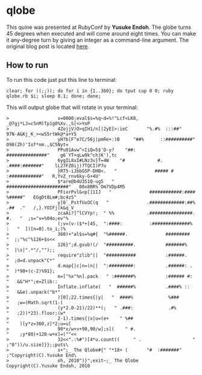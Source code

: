 qlobe
=====

This quine was presented at RubyConf by **Yusuke Endoh**.
The globe turns 45 degrees when executed and will come around eight times.
You can make it any-degree turn by giving an integer as a command-line argument.
The original blog post is located [here](http://mamememo.blogspot.com/2010/09/qlobe.html).

## How to run

To run this code just put this line to terminal:
```
clear; for ((;;)); do for i in {1..360}; do tput cup 0 0; ruby qlobe.rb $i; sleep 0.1; done; done;
```

This will output globe that will rotate in your terminal:
```
>                  v=0000;eval$s=%q~d=%!^Lcf<LK8,                  _@7gj*LJ=c5nM)Tp1g0%Xv.,S[<>YoP
>                  4ZojjV)O>qIH1/n[|2yE[>:ieC       "%.#%  :::##"       97N-A&Kj_K_><wS5rtWk@*a+Y5
>                  yH?b[F^e7C/56j|pmRe+:)B     "##%      ::##########"     O98(Zh)'Iof*nm.,$C5Nyt=
>                  PPu01Avw^<IiQ=5$'D-y?    "##:         ###############"    g6`YT+qLw9k^ch|K'),tc
>                  6ygIL8xI#LNz3v}T=4W    "#            #.   .####:#######"    lL27FZ0ij)7TQCI)P7u
>                  }RT5-iJbbG5P-DHB<.   "              ##### # :############"   R,YvZ_rnv6ky-G+4U'
>                  $*are@b4U351Q-ug5   "              #######################"   00x8RR%`Om7VDp4M5
>                  PFixrPvl&<p[]1IJ   "              ############:####  %#####"   EGgDt8Lm#;bc4zS^
>                  y]0`_PstfUxOC(q   "              .#############:##%   .##  ."   /,}.YOIFj(k&q_V
>                  zcaAi?]^lCVYp!;  " %%            .################.     #.   "  ;s="v=%04o;ev"%
>                  (;v=(v-($*+[45,  ":####:          :##############%       :   "  ])[n=0].to_i;)%
>                  360)+"al$s=%q#{  "%######.              #########            "  ;;"%c"%126+$s<<
>                  126}";d.gsub!(/  "##########.           #######%             "  |\s|".*"/,"");;
>                  require"zlib"||  "###########           :######.             "  ;d=d.unpack"C*"
>                  d.map{|c|n=(n||  ":#########:           .######: .           "  )*90+(c-2)%91};
>                  e=["%x"%n].pack   " :#######%           :###### #:          "   &&"H*";e=Zlib::
>                  Inflate.inflate(   "  ######%           .####% ::          "   &&e).unpack("b*"
>                  )[0];22.times{|y|   "  ####%             %###             "   ;w=(Math.sqrt(1-(
>                  (y*2.0-21)/22)**(;   " .###:             .#%             "   ;2))*23).floor;(w*
>                  2-1).times{|x|u=(e+    " %##                           "    )[y*z=360,z]*2;u=u[
>                  90*x/w+v+90,90/w];s[(    " #.                        "    ;y*80)+120-w+x]=(""<<
>                  32<<".:%#")[4*u.count((     " .                   "     ;"0"))/u.size]}};;puts\
>                  s+";_ The Qlobe#{" "*18+ (       "#  :#######"       ;"Copyright(C).Yusuke End\
>                  oh, 2010")}";exit~;_ The Qlobe                  Copyright(C).Yusuke Endoh, 2010
```
